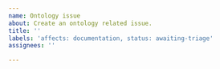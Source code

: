 ```yaml
---
name: Ontology issue
about: Create an ontology related issue.
title: ''
labels: 'affects: documentation, status: awaiting-triage'
assignees: ''

---
```



